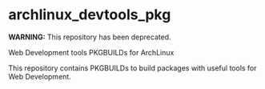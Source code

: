 archlinux_devtools_pkg
==========================

**WARNING:** This repository has been deprecated.

Web Development tools PKGBUILDs for ArchLinux

This repository contains PKGBUILDs to build packages with useful tools for Web Development.
